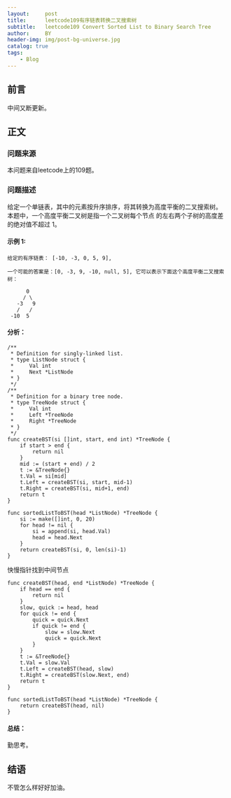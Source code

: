```yaml
---
layout:     post
title:      leetcode109有序链表转换二叉搜索树
subtitle:   leetcode109 Convert Sorted List to Binary Search Tree
author:     BY
header-img: img/post-bg-universe.jpg
catalog: true
tags:
    - Blog
---
```



## 前言

中间又断更新。

## 正文

### 问题来源

本问题来自leetcode上的109题。  

### 问题描述

给定一个单链表，其中的元素按升序排序，将其转换为高度平衡的二叉搜索树。  
本题中，一个高度平衡二叉树是指一个二叉树每个节点 的左右两个子树的高度差的绝对值不超过 1。

#### 示例 1:
```
给定的有序链表： [-10, -3, 0, 5, 9],

一个可能的答案是：[0, -3, 9, -10, null, 5], 它可以表示下面这个高度平衡二叉搜索树：

      0
     / \
   -3   9
   /   /
 -10  5
```

#### 分析：
```
/**
 * Definition for singly-linked list.
 * type ListNode struct {
 *     Val int
 *     Next *ListNode
 * }
 */
/**
 * Definition for a binary tree node.
 * type TreeNode struct {
 *     Val int
 *     Left *TreeNode
 *     Right *TreeNode
 * }
 */
func createBST(si []int, start, end int) *TreeNode {
    if start > end {
        return nil
    }
    mid := (start + end) / 2 
    t := &TreeNode{}
    t.Val = si[mid]
    t.Left = createBST(si, start, mid-1)
    t.Right = createBST(si, mid+1, end)
    return t
}

func sortedListToBST(head *ListNode) *TreeNode {
    si := make([]int, 0, 20)
    for head != nil {
        si = append(si, head.Val)
        head = head.Next
    }
    return createBST(si, 0, len(si)-1)
}
```
快慢指针找到中间节点
```
func createBST(head, end *ListNode) *TreeNode {
    if head == end {
        return nil
    }
    slow, quick := head, head
    for quick != end {
        quick = quick.Next
        if quick != end {
            slow = slow.Next
            quick = quick.Next
        }        
    }
    t := &TreeNode{}
    t.Val = slow.Val
    t.Left = createBST(head, slow)
    t.Right = createBST(slow.Next, end)
    return t
}

func sortedListToBST(head *ListNode) *TreeNode {
    return createBST(head, nil)
}
```
#### 总结：
勤思考。  

## 结语
不管怎么样好好加油。
